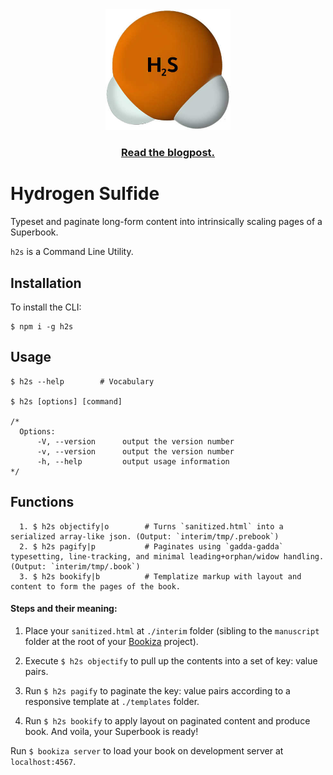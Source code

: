 <div align="center">
  <a href="https://bookiza.io">
    <img src="art/h2s.jpg" alt="Tech Interview Handbook" width="200">
  </a>
  <br>
  <h3>
    <a href="https://bubblin.io/blog/h2s">Read the blogpost.</a>
  </h3>
</div>


# Hydrogen Sulfide

Typeset and paginate long-form content into intrinsically scaling pages of a Superbook.

`h2s` is a Command Line Utility.


## Installation

To install the CLI:

```nodejs
$ npm i -g h2s
```

## Usage

```nodejs
$ h2s --help 		# Vocabulary

$ h2s [options] [command]
	
/*
  Options:
	  -V, --version      output the version number
	  -v, --version      output the version number
	  -h, --help         output usage information
*/
```
## Functions

	  1. $ h2s objectify|o        # Turns `sanitized.html` into a serialized array-like json. (Output: `interim/tmp/.prebook`)
	  2. $ h2s pagify|p           # Paginates using `gadda-gadda` typesetting, line-tracking, and minimal leading+orphan/widow handling. (Output: `interim/tmp/.book`)
	  3. $ h2s bookify|b          # Templatize markup with layout and content to form the pages of the book. 


#### Steps and their meaning:

1. Place your `sanitized.html` at `./interim` folder (sibling to the `manuscript` folder at the root of your [Bookiza](https://bookiza.io) project). 

2. Execute `$ h2s objectify` to pull up the contents into a set of key: value pairs. 

3. Run `$ h2s pagify` to paginate the key: value pairs according to a responsive template at `./templates` folder.

5. Run `$ h2s bookify` to apply layout on paginated content and produce book. And voila, your Superbook is ready!

Run `$ bookiza server` to load your book on development server at `localhost:4567`.


